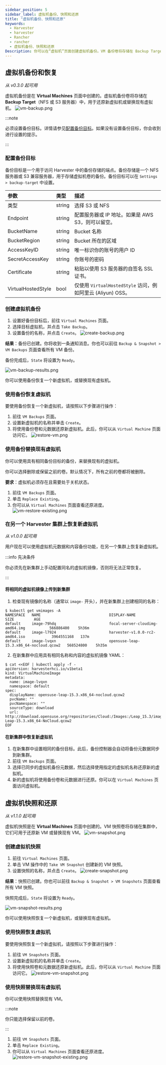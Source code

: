 ```yaml
---
sidebar_position: 5
sidebar_label: 虚拟机备份、快照和还原
title: "虚拟机备份、快照和还原"
keywords:
  - Harvester
  - harvester
  - Rancher
  - rancher
  - 虚拟机备份、快照和还原
Description: 你可以在“虚拟机”页面创建虚拟机备份。VM 备份卷将存储在 Backup Target（NFS 或 S3 服务器）中，用于还原新 VM 或替换现有 VM。虚拟机快照可以在没有 Backup Target 的情况下工作。
---
```


## 虚拟机备份和恢复

_从 v0.3.0 起可用_

虚拟机备份是在 **Virtual Machines** 页面中创建的。虚拟机备份卷将存储在 **Backup Target**（NFS 或 S3 服务器）中，用于还原新虚拟机或替换现有虚拟机。
![vm-backup.png](/img/v1.1/vm/vm-backup.png)

:::note

必须设置备份目标。详情请参见[配置备份目标](#配置备份目标)。如果没有设置备份目标，你会收到进行设置的提示。

:::

### 配置备份目标

备份目标是一个用于访问 Harvester 中的备份存储的端点。备份存储是一个 NFS 服务器或 S3 兼容服务器，用于存储虚拟机卷的备份。备份目标可以在 `Settings > backup-target` 中设置。

| 参数 | 类型 | 描述 |
| :----------------- | :----- | :--------------------------------------------------------------------------------------- |
| 类型 | string | 选择 S3 或 NFS |
| Endpoint | string | 配置服务器或 IP 地址。如果是 AWS S3，则可以留空。 |
| BucketName | string | Bucket 名称 |
| BucketRegion | string | Bucket 所在的区域 |
| AccessKeyID | string | 唯一标识你的账号的用户 ID |
| SecretAccessKey | string | 你账号的密码 |
| Certificate | string | 粘贴以使用 S3 服务器的自签名 SSL 证书。 |
| VirtualHostedStyle | bool | 仅使用 `VirtualHostedStyle` 访问，例如阿里云 (Aliyun) OSS。 |

### 创建虚拟机备份

1. 设置好备份目标后，前往 `Virtual Machines` 页面。
1. 选择目标虚拟机，并点击 `Take Backup`。
1. 设置备份的名称，并点击 `Create`。
   ![create-backup.png](/img/v1.1/vm/create-backup.png)

**结果**：备份已创建。你将收到一条通知消息。你也可以前往 `Backup & Snapshot > VM Backups` 页面查看所有 VM 备份。

备份完成后，`State` 将设置为 `Ready`。

![vm-backup-results.png](/img/v1.1/vm/vm-backup-results.png)

你可以使用备份恢复一个新虚拟机，或替换现有虚拟机。

### 使用备份恢复虚拟机

要使用备份恢复一个新虚拟机，请按照以下步骤进行操作：

1. 前往 `VM Backups` 页面。
1. 设置新虚拟机的名称并单击 `Create`。
1. 将使用备份卷和元数据还原新虚拟机。此后，你可以从 `Virtual Machine` 页面访问它。
   ![restore-vm.png](/img/v1.1/vm/restore-vm.png)

### 使用备份替换现有虚拟机

你可以使用具有相同备份目标的备份，来替换现有的虚拟机。

你可以选择删除或保留之前的卷。默认情况下，所有之前的卷都将被删除。

**要求**：虚拟机必须存在且需要处于关机状态。

1. 前往 `VM Backups` 页面。
1. 单击 `Replace Existing`。
1. 你可以从 `Virtual Machines` 页面查看还原进度。
   ![vm-restore-existing.png](/img/v1.1/vm/vm-restore-existing.png)

### 在另一个 Harvester 集群上恢复新虚拟机

_从 v1.0.0 起可用_

用户现在可以使用虚拟机元数据和内容备份功能，在另一个集群上恢复新虚拟机。

:::info 先决条件

你必须先在新集群上手动配置同名的虚拟机镜像，否则将无法正常恢复。

:::

#### 将相同的虚拟机镜像上传到新集群

1. 检查现有镜像的名称（通常以 `image-` 开头），并在新集群上创建相同的名称：
```
$ kubectl get vmimages -A
NAMESPACE   NAME                               DISPLAY-NAME                              SIZE         AGE
default     image-79hdq                        focal-server-cloudimg-amd64.img           566886400    5h36m
default     image-l7924                        harvester-v1.0.0-rc2-amd64.iso            3964551168   137m
default     image-lvqxn                        opensuse-leap-15.3.x86_64-nocloud.qcow2   568524800    5h35m
```
2. 在新集群中应用具有相同名称和内容的虚拟机镜像 YAML：
```
$ cat <<EOF | kubectl apply -f -
apiVersion: harvesterhci.io/v1beta1
kind: VirtualMachineImage
metadata:
  name: image-lvqxn
  namespace: default
spec:
  displayName: opensuse-leap-15.3.x86_64-nocloud.qcow2
  pvcName: ""
  pvcNamespace: ""
  sourceType: download
  url: http://download.opensuse.org/repositories/Cloud:/Images:/Leap_15.3/images/openSUSE-Leap-15.3.x86_64-NoCloud.qcow2
EOF
```

#### 在新集群中恢复新虚拟机

1. 在新集群中设置相同的备份目标。此后，备份控制器会自动将备份元数据同步到新集群。
2. 前往 `VM Backups` 页面。
3. 选择已同步的虚拟机备份元数据，然后选择使用指定的虚拟机名称还原新的虚拟机。
4. 新的虚拟机将使用备份卷和元数据进行还原。你可以在 `Virtual Machines` 页面访问虚拟机。

## 虚拟机快照和还原

_从 v1.1.0 起可用_

虚拟机快照是在 **Virtual Machines** 页面中创建的。VM 快照卷将存储在集群中，它们可用于还原新 VM 或替换现有 VM。
![vm-snapshot.png](/img/v1.1/vm/vm-snapshot.png)

### 创建虚拟机快照

1. 前往 `Virtual Machines` 页面。
1. 单击 VM 操作中的 `Take VM Snapshot` 创建新的 VM 快照。
1. 设置快照的名称，并点击 `Create`。
   ![create-snapshot.png](/img/v1.1/vm/create-snapshot.png)

**结果**：快照已创建。你也可以前往 `Backup & Snapshot > VM Snapshots` 页面查看所有 VM 快照。

快照完成后，`State` 将设置为 `Ready`。

![vm-snapshot-results.png](/img/v1.1/vm/vm-snapshot-results.png)

你可以使用快照恢复一个新虚拟机，或替换现有虚拟机。

### 使用快照恢复虚拟机

要使用快照恢复一个新虚拟机，请按照以下步骤进行操作：

1. 前往 `VM Snapshots` 页面。
1. 设置新虚拟机的名称并单击 `Create`。
1. 将使用快照卷和元数据还原新虚拟机。此后，你可以从 `Virtual Machine` 页面访问它。
   ![restore-vm-snapshot.png](/img/v1.1/vm/restore-vm-snapshot.png)

### 使用快照替换现有虚拟机

你可以使用快照替换现有 VM。

:::note

你只能选择保留以前的卷。

:::

1. 前往 `VM Snapshots` 页面。
1. 单击 `Replace Existing`。
1. 你可以从 `Virtual Machines` 页面查看还原进度。
   ![restore-vm-snapshot-existing.png](/img/v1.1/vm/restore-vm-snapshot-existing.png)
